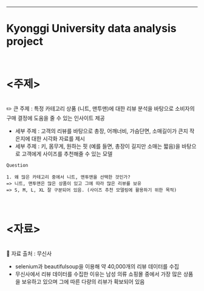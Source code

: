 ---
# Kyonggi University data analysis project

# </br> <주제>
</br> :pencil2: 큰 주제 : 특정 카테고리 상품 (니트, 맨투맨)에 대한 리뷰 분석을 바탕으로 소비자의 구매 결정에 도움을 줄 수 있는 인사이트 제공

- 세부 주제 : 고객의 리뷰를 바탕으로 총장, 어깨너비, 가슴단면, 소매길이가 큰지 작은지에 대한 시각화 자료를 제시
- 세부 주제 : 키, 몸무게, 원하는 핏 (예를 들면, 총장이 길지만 소매는 짧음)을 바탕으로 고객에게 사이즈를 추천해줄 수 있는 모델

```
Question 

1. 왜 많은 카테고리 중에서 니트, 맨투맨을 선택한 것인가?
=> 니트, 맨투맨은 많은 상품이 있고 그에 따라 많은 리뷰를 보유
=> S, M, L, XL 잘 구분되어 있음. (사이즈 추천 모델링에 활용하기 위한 목적)
```

# </br> <자료>
</br> :pushpin: 자료 출처 : 무신사 

- selenium과 beautifulsoup을 이용해 약 40,000개의 리뷰 데이터를 수집
- 무신사에서 리뷰 데이터를 수집한 이유는 남성 의류 쇼핑몰 중에서 가장 많은 상품을 보유하고 있으며 그에 따른 다량의 리뷰가 확보되어 있음
